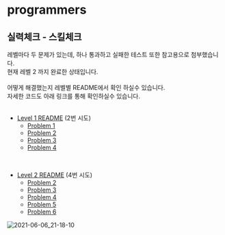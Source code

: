 # programmers
## 실력체크 - 스킬체크
레벨마다 두 문제가 있는데, 하나 통과하고 실패한 테스트 또한 참고용으로 첨부했습니다. <br>
현재 레벨 2 까지 완료한 상태입니다. <br>
<br>
어떻게 해결했는지 레벨별 README에서 확인 하실수 있습니다. <br>
자세한 코드도 아래 링크를 통해 확인하실수 있습니다. <br>
<br>

- [Level 1 README](https://github.com/kyu-kim-kr/programmers/tree/master/src/skillcheck/levelone) (2번 시도)
  * [Problem 1](https://github.com/kyu-kim-kr/programmers/blob/master/src/skillcheck/levelone/Problem1.java)
  * [Problem 2](https://github.com/kyu-kim-kr/programmers/blob/master/src/skillcheck/levelone/Problem2.java)
  * [Problem 3](https://github.com/kyu-kim-kr/programmers/blob/master/src/skillcheck/levelone/Problem3.java)
  * [Problem 4](https://github.com/kyu-kim-kr/programmers/blob/master/src/skillcheck/levelone/Problem4.java)
  
<br>

- [Level 2 README](https://github.com/kyu-kim-kr/programmers/tree/master/src/skillcheck/leveltwo) (4번 시도)
  * [Problem 2](https://github.com/kyu-kim-kr/programmers/blob/master/src/skillcheck/leveltwo/Problem2.java)
  * [Problem 3](https://github.com/kyu-kim-kr/programmers/blob/master/src/skillcheck/leveltwo/Problem3.java)
  * [Problem 4](https://github.com/kyu-kim-kr/programmers/blob/master/src/skillcheck/leveltwo/Problem4.java)
  * [Problem 5](https://github.com/kyu-kim-kr/programmers/blob/master/src/skillcheck/leveltwo/Problem5.java)
  * [Problem 6](https://github.com/kyu-kim-kr/programmers/blob/master/src/skillcheck/leveltwo/Problem6.java)


![2021-06-06_21-18-10](https://user-images.githubusercontent.com/59721293/120919251-b54a1c00-c70c-11eb-8d22-128827eb450e.jpg)





